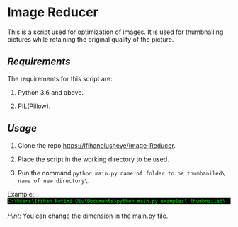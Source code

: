 # Image Reducer

This is a script used for optimization of images. It is used for thumbnailing pictures while retaining the original quality of the picture.

## *Requirements*

The requirements for this script are:

1. Python 3.6 and above.

2. PIL(Pillow).

## *Usage*

1. Clone the repo <https://Ifihanolusheye/Image-Reducer>.

2. Place the script in the working directory to be used.

3. Run the command `python main.py name of folder to be thumbaniled\ name of new directory\`.

Example: ![](example.png)

*Hint:*
You can change the dimension in the main.py file.

